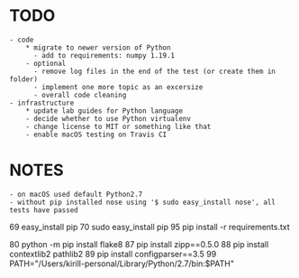 # TODO

    - code
        * migrate to newer version of Python
          - add to requirements: numpy 1.19.1
        - optional
          - remove log files in the end of the test (or create them in folder)
          - implement one more topic as an excersize
          - overall code cleaning
    - infrastructure
        * update lab guides for Python language
        - decide whether to use Python virtualenv
        - change license to MIT or something like that
        - enable macOS testing on Travis CI

# NOTES

    - on macOS used default Python2.7
    - without pip installed nose using '$ sudo easy_install nose', all tests have passed

   69  easy_install pip
   70  sudo easy_install pip
   95  pip install -r requirements.txt

   80  python -m pip install flake8
   87  pip install zipp==0.5.0
   88  pip install contextlib2 pathlib2
   89  pip install configparser==3.5
   99  PATH="/Users/kirill-personal/Library/Python/2.7/bin:$PATH"
